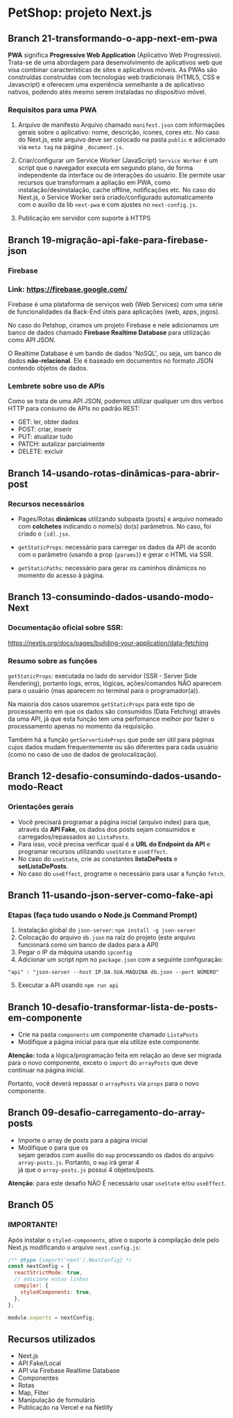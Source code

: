 # PetShop: projeto Next.js

## Branch 21-transformando-o-app-next-em-pwa

**PWA** significa **Progressive Web Application** (Aplicativo Web Progressivo). Trata-se de uma abordagem para desenvolvimento de aplicativos web que visa combinar características de sites e aplicativos móveis. As PWAs são construídas construídas com tecnologias web tradicionais (HTML5, CSS e Javascript) e oferecem uma experiência semelhante a de aplicativso nativos, podendo atés mesmo serem instaladas no dispositivo móvel.

### Requisitos para uma PWA

1. Arquivo de manifesto
   Arquivo chamado `manifest.json` com informações gerais sobre o aplicativo: nome, descrição, ícones, cores etc.
   No caso do Next.js, este arquivo deve ser colocado na pasta `public` e adicionado via `meta tag` na página `_document.js`.

2. Criar/configurar um Service Worker (JavaScript)
   `Service Worker` é um script que o navegador executa em segundo plano, de forma independente da interface ou de interações do usuário. Ele permite usar recursos que transformam a apliação em PWA, como instalação/desinstalação, cache offline, notificações etc. No caso do Next.js, o Service Worker será criado/configurado automaticamente com o auxílio da lib `next-pwa` e com ajustes no `next-config.js`.
3. Publicação em servidor com suporte à HTTPS

## Branch 19-migração-api-fake-para-firebase-json

### Firebase

### Link: https://firebase.google.com/

Firebase é uma plataforma de serviços web (Web Services) com uma série de funcionalidades da Back-End úteis para aplicações (web, apps, jogos).

No caso do Petshop, ciramos um projeto Firebase e nele adicionamos um banco de dados chamado **Firebase Realtime Database** para utilização como API JSON.

O Realtime Database é um bando de dados 'NoSQL', ou seja, um banco de dados **não-relacional**. Ele é baseado em documentos no formato JSON contendo objetos de dados.

### Lembrete sobre uso de APIs

Como se trata de uma API JSON, podemos utilizar qualquer um dos verbos HTTP para consumo de APIs no padrão REST:

- GET: ler, obter dados
- POST: criar, inserir
- PUT: atualizar tudo
- PATCH: autalizar parcialmente
- DELETE: excluir

## Branch 14-usando-rotas-dinâmicas-para-abrir-post

### Recursos necessários

- Pages/Rotas **dinâmicas** utilizando subpasta (posts) e arquivo nomeado com **colchetes** indicando o nome(s) do(s) parâmetros. No caso, foi criado o `[id].jsx`.

- `getStaticProps`: necessário para carregar os dados da API de acordo com o parâmetro (usando a prop `{params}`) e gerar o HTML via SSR.

- `getStaticPaths`: necessário para gerar os caminhos dinâmicos no momento do acesso à página.

## Branch 13-consumindo-dados-usando-modo-Next

### Documentação oficial sobre SSR:

https://nextjs.org/docs/pages/building-your-application/data-fetching

### Resumo sobre as funções

`getStaticProps`: executada no lado do servidor (SSR - Server Side Rendering), portanto logs, erros, lógicas, ações/comandos NÃO aparecem para o usuário (mas aparecem no terminal para o programador(a)).

Na maioria dos casos usaremos `getStaticProps` para este tipo de processamento em que os dados são consumidos (Data Fetching) através da uma API, já que esta função tem uma perfomance melhor por fazer o processamento apenas no momento da requisição.

Também há a função `getServerSideProps` que pode ser útil para páginas cujos dados mudam frequentemente ou são diferentes para cada usuário (como no caso de uso de dados de geolocalização).

## Branch 12-desafio-consumindo-dados-usando-modo-React

### Orientações gerais

- Você precisará programar a página inicial (arquivo index) para que, através da **API Fake**, os dados dos posts sejam consumidos e carregados/repassados ao `ListaPosts`.
- Para isso, você precisa verificar qual é a **URL do Endpoint da API** e programar recursos utilizando `useState` e `useEffect`.
- No caso do `useState`, crie as constantes **listaDePosts** e **setListaDePosts**.
- No caso do `useEffect`, programe o necessário para usar a função `fetch`.

## Branch 11-usando-json-server-como-fake-api

### Etapas (faça tudo usando o Node.js Command Prompt)

1. Instalação global do `json-server`: `npm install -g json-server`
2. Colocação do arquivo `db.json` na raíz do projeto (este arquivo funcionará como um banco de dados para a API)
3. Pegar o IP da máquina usando `ipconfig`
4. Adicionar um script npm no `package.json` com a seguinte configuração:

`"api" : "json-server --host IP.DA.SUA.MAQUINA db.json --port NÚMERO"`

5. Executar a API usando `npm run api`

## Branch 10-desafio-transformar-lista-de-posts-em-componente

- Crie na pasta `components` um componente chamado `ListaPosts`
- Modifique a página inicial para que ela utilize este componente.

**Atenção:** toda a lógica/programação feita em relação ao <StyledListaPosts> deve ser migrada para o novo componente, exceto o `import` do `arrayPosts` que deve continuar na página inicial.

Portanto, você deverá repassar o `arrayPosts` via `props` para o novo componente.

## Branch 09-desafio-carregamento-do-array-posts

- Importe o array de posts para a página inicial
- Modifique o <StyledListaPosts> para que os <article> sejam gerados com auxílio do `map` processando os dados do arquivo `array-posts.js`. Portanto, o `map` irá gerar 4 <article> já que o `array-posts.js` possui 4 objetos/posts.

**Atenção**: para este desafio NÃO É necessário usar `useState` e/ou `useEffect`.

## Branch 05

### IMPORTANTE!

Após instalar o `styled-components`, ative o suporte à compilação dele pelo Next.js modificando o arquivo `next.config.js`:

```javascript
/** @type {import('next').NextConfig} */
const nextConfig = {
  reactStrictMode: true,
  // adicione estas linhas
  compiler: {
    styledComponents: true,
  },
};

module.exports = nextConfig;
```

## Recursos utilizados

- Next.js
- API Fake/Local
- API via Firebase Realtime Database
- Componentes
- Rotas
- Map, Filter
- Manipulação de formulário
- Publicação na Vercel e na Netlify
